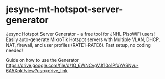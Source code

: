 # jesync-mt-hotspot-server-generator
Jesync Hotspot Server Generator – a free tool for JNHL PisoWiFi users! Easily auto-generate MikroTik Hotspot servers with Multiple VLAN, DHCP, NAT, firewall, and user profiles (RATE1–RATE6). Fast setup, no coding needed!

Guide on how to use the Generator
https://drive.google.com/file/d/1Q_6WNCvgVJf10o1PfxYASNyu-6A5XpkI/view?usp=drive_link
